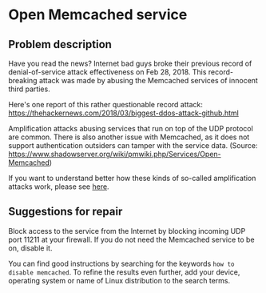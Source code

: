 # Open Memcached service

## Problem description

Have you read the news? Internet bad guys broke their previous record of denial-of-service attack effectiveness on Feb 28, 2018. This record-breaking attack was made by abusing the Memcached services of innocent third parties.

Here's one report of this rather questionable record attack: <https://thehackernews.com/2018/03/biggest-ddos-attack-github.html>

Amplification attacks abusing services that run on top of the UDP protocol are common. There is also another issue with Memcached, as it does not support authentication outsiders can tamper with the service data. (Source: <https://www.shadowserver.org/wiki/pmwiki.php/Services/Open-Memcached>)

If you want to understand better how these kinds of so-called amplification attacks work, please see [here](../categories.md#amplification-attacks).

## Suggestions for repair

Block access to the service from the Internet by blocking incoming UDP port 11211 at your firewall. If you do not need the Memcached service to be on, disable it.

You can find good instructions by searching for the keywords `how to disable memcached`. To refine the results even further, add your device, operating system or name of Linux distribution to the search terms.
